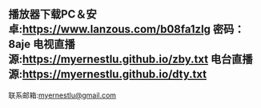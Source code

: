 播放器下载PC＆安卓:https://www.lanzous.com/b08fa1zlg
密码：8aje
电视直播源:https://myernestlu.github.io/zby.txt
电台直播源:https://myernestlu.github.io/dty.txt
-----------------------------------------------
联系邮箱:myernestlu@gmail.com
